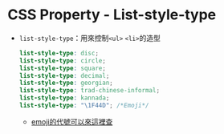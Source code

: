 # CSS Property - List-style-type

* ``` list-style-type ```：用來控制``` <ul> ``` ``` <li> ```的造型
  ```scss
  list-style-type: disc;
  list-style-type: circle;
  list-style-type: square;
  list-style-type: decimal;
  list-style-type: georgian;
  list-style-type: trad-chinese-informal;
  list-style-type: kannada;
  list-style-type: "\1F44D"; /*Emoji*/
  ```
  * [emoji的代號可以來這裡查](https://www.utf8icons.com/subsets/miscellaneous-symbols-and-pictographs)